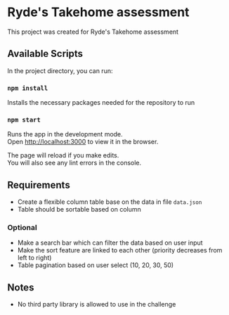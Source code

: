 # Ryde's Takehome assessment

This project was created for Ryde's Takehome assessment

## Available Scripts

In the project directory, you can run:

### `npm install`

Installs the necessary packages needed for the repository to run

### `npm start`

Runs the app in the development mode.\
Open [http://localhost:3000](http://localhost:3000) to view it in the browser.

The page will reload if you make edits.\
You will also see any lint errors in the console.

## Requirements

- Create a flexible column table base on the data in file `data.json`
- Table should be sortable based on column

### Optional
- Make a search bar which can filter the data based on user input
- Make the sort feature are linked to each other (priority decreases from left to right)
- Table pagination based on user select (10, 20, 30, 50)

## Notes
- No third party library is allowed to use in the challenge